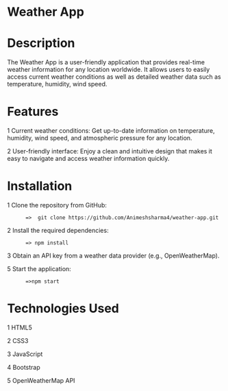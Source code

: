 # Weather App

# Description
The Weather App is a user-friendly application that provides real-time weather information for any location worldwide. It allows users to easily access current weather conditions as well as detailed weather data such as temperature, humidity, wind speed.

# Features
1  Current weather conditions: Get up-to-date information on temperature, humidity, wind speed, and atmospheric pressure for any location.

2   User-friendly interface: Enjoy a clean and intuitive design that makes it easy to navigate and access weather information quickly.

# Installation
1  Clone the repository from GitHub:

          =>  git clone https://github.com/Animeshsharma4/weather-app.git
         
2 Install the required dependencies:

          => npm install

3 Obtain an API key from a weather data provider (e.g., OpenWeatherMap).

5 Start the application:

          =>npm start

# Technologies Used
1  HTML5 

2  CSS3

3  JavaScript

4  Bootstrap

5  OpenWeatherMap API


